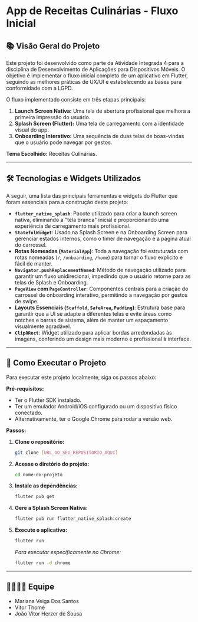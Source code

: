 # App de Receitas Culinárias - Fluxo Inicial

## 📚 Visão Geral do Projeto

Este projeto foi desenvolvido como parte da Atividade Integrada 4 para a disciplina de Desenvolvimento de Aplicações para Dispositivos Móveis. O objetivo é implementar o fluxo inicial completo de um aplicativo em Flutter, seguindo as melhores práticas de UX/UI e estabelecendo as bases para conformidade com a LGPD.

O fluxo implementado consiste em três etapas principais:
1.  **Launch Screen Nativa:** Uma tela de abertura profissional que melhora a primeira impressão do usuário.
2.  **Splash Screen (Flutter):** Uma tela de carregamento com a identidade visual do app.
3.  **Onboarding Interativo:** Uma sequência de duas telas de boas-vindas que o usuário pode navegar por gestos.

**Tema Escolhido:** Receitas Culinárias.

---

## 🛠️ Tecnologias e Widgets Utilizados

A seguir, uma lista das principais ferramentas e widgets do Flutter que foram essenciais para a construção deste projeto:

* **`flutter_native_splash`**: Pacote utilizado para criar a launch screen nativa, eliminando a "tela branca" inicial e proporcionando uma experiência de carregamento mais profissional.
* **`StatefulWidget`**: Usado na Splash Screen e na Onboarding Screen para gerenciar estados internos, como o timer de navegação e a página atual do carrossel.
* **Rotas Nomeadas (`MaterialApp`)**: Toda a navegação foi estruturada com rotas nomeadas (`/`, `/onboarding`, `/home`) para tornar o fluxo explícito e fácil de manter.
* **`Navigator.pushReplacementNamed`**: Método de navegação utilizado para garantir um fluxo unidirecional, impedindo que o usuário retorne para as telas de Splash e Onboarding.
* **`PageView` com `PageController`**: Componentes centrais para a criação do carrossel de onboarding interativo, permitindo a navegação por gestos de swipe.
* **Layouts Essenciais (`Scaffold`, `SafeArea`, `Padding`)**: Estrutura base para garantir que a UI se adapte a diferentes telas e evite áreas como notches e barras de sistema, além de manter um espaçamento visualmente agradável.
* **`ClipRRect`**: Widget utilizado para aplicar bordas arredondadas às imagens, conferindo um design mais moderno e profissional à interface.

---

## 🚀 Como Executar o Projeto

Para executar este projeto localmente, siga os passos abaixo:

**Pré-requisitos:**
* Ter o Flutter SDK instalado.
* Ter um emulador Android/iOS configurado ou um dispositivo físico conectado.
* Alternativamente, ter o Google Chrome para rodar a versão web.

**Passos:**

1.  **Clone o repositório:**
    ```bash
    git clone [URL_DO_SEU_REPOSITORIO_AQUI]
    ```

2.  **Acesse o diretório do projeto:**
    ```bash
    cd nome-do-projeto
    ```

3.  **Instale as dependências:**
    ```bash
    flutter pub get
    ```

4.  **Gere a Splash Screen Nativa:**
    ```bash
    flutter pub run flutter_native_splash:create
    ```

5.  **Execute o aplicativo:**
    ```bash
    flutter run
    ```
    *Para executar especificamente no Chrome:*
    ```bash
    flutter run -d chrome
    ```

---

## 👩‍💻👨‍💻 Equipe

* Mariana Veiga Dos Santos
* Vitor Thomé
* João Vitor Herzer de Sousa
